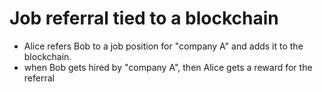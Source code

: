 # Job referral tied to a blockchain

- Alice refers Bob to a job position for "company A" and adds it to the blockchain.
- when Bob gets hired by "company A", then Alice gets a reward for the referral
